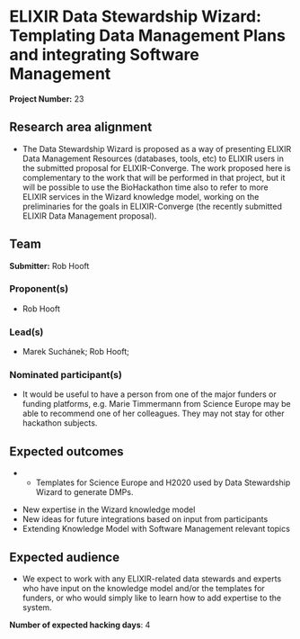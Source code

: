 # ELIXIR Data Stewardship Wizard: Templating Data Management Plans and integrating Software Management

**Project Number:** 23

## Research area alignment

- The Data Stewardship Wizard is proposed as a way of presenting ELIXIR Data Management Resources (databases, tools, etc) to ELIXIR users in the submitted proposal for ELIXIR-Converge. The work proposed here is complementary to the work that will be performed in that project, but it will be possible to use the BioHackathon time also to refer to more ELIXIR services in the Wizard knowledge model, working on the preliminaries for the goals in ELIXIR-Converge (the recently submitted ELIXIR Data Management proposal).

## Team

**Submitter:** Rob Hooft

### Proponent(s)

- Rob Hooft

### Lead(s)

- Marek Suchánek;
 Rob Hooft;

### Nominated participant(s)

- It would be useful to have a person from one of the major funders or funding platforms, e.g. Marie Timmermann from Science Europe may be able to recommend one of her colleagues. They may not stay for other hackathon subjects.

## Expected outcomes

- * Templates for Science Europe and H2020 used by Data Stewardship Wizard to generate DMPs.
 * New expertise in the Wizard knowledge model
 * New ideas for future integrations based on input from participants
 * Extending Knowledge Model with Software Management relevant topics

## Expected audience

- We expect to work with any ELIXIR-related data stewards and experts who have input on the knowledge model and/or the templates for funders, or who would simply like to learn how to add expertise to the system.

**Number of expected hacking days**: 4

